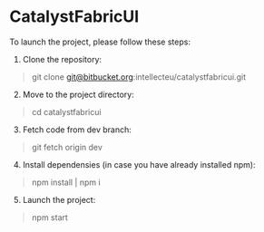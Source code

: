 # CatalystFabricUI

To launch the project, please follow these steps:

1. Clone the repository:
> git clone git@bitbucket.org:intellecteu/catalystfabricui.git

2. Move to the project directory: 
> cd catalystfabricui 

3. Fetch code from dev branch:
> git fetch origin dev

4. Install dependensies (in case you have already installed npm):
> npm install | npm i

5. Launch the project:
> npm start
